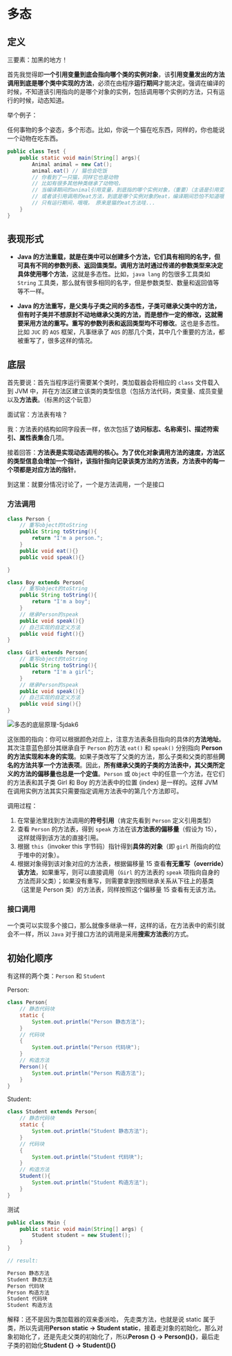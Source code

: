# 多态

## 定义

三要素：加黑的地方！

首先我觉得即**一个引用变量到底会指向哪个类的实例对象**，该**引用变量发出的方法调用到底是哪个类中实现的方法**，必须在由程序**运行期间**才能决定。强调在编译的时候，不知道该引用指向的是哪个对象的实例，包括调用哪个实例的方法，只有运行的时候，动态知道。

举个例子：

任何事物的多个姿态，多个形态。比如，你说一个猫在吃东西，同样的，你也能说一个动物在吃东西。

```java
public class Test {
    public static void main(String[] args){
        Animal animal = new Cat();
        animal.eat() // 猫也会吃饭
        // 你看到了一只猫，同样它也是动物
        // 比如有很多其他种类继承了动物哈，
        // 当编译期间的animal引用变量，到底指的哪个实例对象，（重要）（主语是引用变量）
        // 或者该引用调用的eat方法，到底是哪个实例对象的eat，编译期间恐怕不知道哦（主语是引用变量）
        // 只有运行期间，哦哦， 原来是猫的eat方法哇...
    }
}
```

## 表现形式

- **Java 的方法重载，就是在类中可以创建多个方法，它们具有相同的名字，但可具有不同的参数列表、返回值类型。调用方法时通过传递的参数类型来决定具体使用哪个方法**，这就是多态性。比如，`java lang` 的包很多工具类如 `String` 工具类，那么就有很多相同的名字，但是参数类型、数量和返回值等等不一样。

- **Java 的方法重写，是父类与子类之间的多态性，子类可继承父类中的方法，但有时子类并不想原封不动地继承父类的方法，而是想作一定的修改，这就需要采用方法的重写。重写的参数列表和返回类型均不可修改**。这也是多态性。比如 `JUC` 的 `AQS` 框架，凡事继承了 `AQS` 的那几个类，其中几个重要的方法，都被重写了，很多这样的情况。

## 底层

首先要说：首先当程序运行需要某个类时，类加载器会将相应的 `class` 文件载入到 JVM 中，并在方法区建立该类的类型信息（包括方法代码，类变量、成员变量以及**方法表**。（标黑的这个玩意）

面试官：方法表有啥？

我：方法表的结构如同字段表一样，依次包括了**访问标志、名称索引、描述符索引、属性表集合**几项。

接着回答：**方法表是实现动态调用的核心。为了优化对象调用方法的速度，方法区的类型信息会增加一个指针，该指针指向记录该类方法的方法表，方法表中的每一个项都是对应方法的指针**。

到这里：就要分情况讨论了，一个是方法调用，一个是接口

### 方法调用

```java
class Person {
    // 重写object的toString
    public String toString(){
        return "I'm a person.";
    }
    public void eat(){}
    public void speak(){}

}

class Boy extends Person{
    // 重写object的toString
    public String toString(){
        return "I'm a boy";
    }
    // 继承Person的speak
    public void speak(){}
    // 自己实现的自定义方法
    public void fight(){}
}

class Girl extends Person{
    // 重写object的toString
    public String toString(){
        return "I'm a girl";
    }
    // 继承Person的speak
    public void speak(){}
    // 自己实现的自定义方法
    public void sing(){}
}
```

![多态的底层原理-5jdak6](http://imgs.heiye.site/uPic/%E5%A4%9A%E6%80%81%E7%9A%84%E5%BA%95%E5%B1%82%E5%8E%9F%E7%90%86-ioAt9U.png)

这张图的指向：你可以根据颜色对应上，注意方法表条目指向的具体的**方法地址**。其次注意蓝色部分其继承自于 `Person` 的方法 `eat()` 和 `speak()` 分别指向 **Person 的方法实现和本身的实现**。如果子类改写了父类的方法，那么子类和父类的那些**同名的方法共享一个方法表项**。因此，**所有继承父类的子类的方法表中，其父类所定义的方法的偏移量也总是一个定值**。`Person` 或 `Object` 中的任意一个方法，在它们的方法表和其子类 Girl 和 Boy 的方法表中的位置 (index) 是一样的。这样 JVM 在调用实例方法其实只需要指定调用方法表中的第几个方法即可。

调用过程：

1. 在常量池里找到方法调用的**符号引用**（肯定先看到 `Person` 定义引用类型）
2. 查看 `Person` 的方法表，得到 `speak` 方法在该**方法表的偏移量**（假设为 15），这样就得到该方法的直接引用。
3. 根据 `this`（invoker this 字节码）指针得到**具体的对象**（即 `girl` 所指向的位于堆中的对象）。
4. 根据对象得到该对象对应的方法表，根据偏移量 15 查看**有无重写（override）该方法**，如果重写，则可以直接调用（`Girl` 的方法表的 `speak` 项指向自身的方法而非父类）；如果没有重写，则需要拿到按照继承关系从下往上的基类（这里是 Person 类）的方法表，同样按照这个偏移量 15 查看有无该方法。

### 接口调用

一个类可以实现多个接口，那么就像多继承一样，这样的话，在方法表中的索引就会不一样，所以 `Java` 对于接口方法的调用是采用**搜索方法表**的方式。

## 初始化顺序

有这样的两个类：`Person` 和 `Student`

Person:

```java
class Person{
    // 静态代码块
    static {
        System.out.println("Person 静态方法");
    }
    // 代码块
    {
        System.out.println("Person 代码块");
    }
    // 构造方法
    Person(){
        System.out.println("Person 构造方法");
    }
}
```

Student:

```java
class Student extends Person{
    // 静态代码块
    static {
        System.out.println("Student 静态方法");
    }
    // 代码块
    {
        System.out.println("Student 代码块");
    }
    // 构造方法
    Student(){
        System.out.println("Student 构造方法");
    }
}
```

测试

```java
public class Main {
    public static void main(String[] args) {
        Student student = new Student();
    }
}

// result:

Person 静态方法
Student 静态方法
Person 代码块
Person 构造方法
Student 代码块
Student 构造方法
```

解释：还不是因为类加载器的双亲委派哈， 先走类方法，也就是说 static 属于类，所以先调用**Person static -> Student static**，接着走对象的初始化，那么对象初始化了，还是先走父类的初始化了，所以**Perosn {} -> Person(){}**，最后走子类的初始化**Student {} -> Student(){}**
